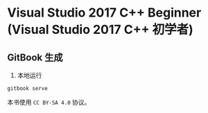 # Visual Studio 2017 C++ Beginner (Visual Studio 2017 C++ 初学者)

## GitBook 生成

1. 本地运行

``` nodejs
gitbook serve

```

本书使用 `CC BY-SA 4.0` 协议。